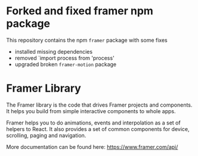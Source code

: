 # Forked and fixed framer npm package

This repository contains the npm `framer` package with some fixes

-   installed missing dependencies
-   removed `import process from 'process'
-   upgraded broken `framer-motion` package

# Framer Library

The Framer library is the code that drives Framer projects and components. It helps you build from simple interactive components to whole apps.

Framer helps you to do animations, events and interpolation as a set of helpers to React. It also provides a set of common components for device, scrolling, paging and navigation.

More documentation can be found here: https://www.framer.com/api/
